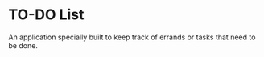 # TO-DO List #
 An application specially built to keep track of errands or tasks that need to be done.
